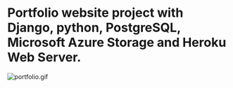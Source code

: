 # Portfolio website project with Django, python, PostgreSQL, Microsoft Azure Storage and Heroku Web Server.

![portfolio.gif](https://github.com/IT-Support-L2/Django_Portfolio_Website_Project/blob/main/portfolio.gif)

